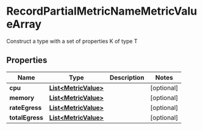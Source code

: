 

# RecordPartialMetricNameMetricValueArray

Construct a type with a set of properties K of type T

## Properties

| Name | Type | Description | Notes |
|------------ | ------------- | ------------- | -------------|
|**cpu** | [**List&lt;MetricValue&gt;**](MetricValue.md) |  |  [optional] |
|**memory** | [**List&lt;MetricValue&gt;**](MetricValue.md) |  |  [optional] |
|**rateEgress** | [**List&lt;MetricValue&gt;**](MetricValue.md) |  |  [optional] |
|**totalEgress** | [**List&lt;MetricValue&gt;**](MetricValue.md) |  |  [optional] |



